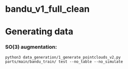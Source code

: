 # bandu_v1_full_clean


# Generating data
### SO(3) augmentation:

```
python3 data_generation/1_generate_pointclouds_v2.py parts/main/bandu_train/ test --no_table --no_simulate
```